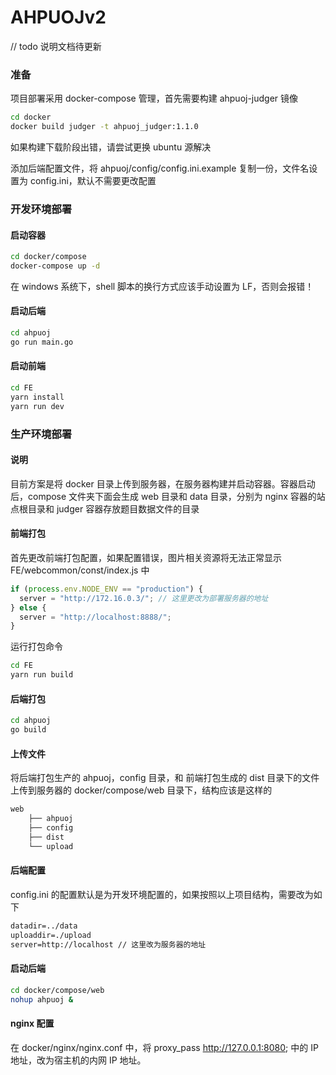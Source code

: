 # AHPUOJv2

// todo
说明文档待更新

### 准备

项目部署采用 docker-compose 管理，首先需要构建 ahpuoj-judger 镜像

```bash
cd docker
docker build judger -t ahpuoj_judger:1.1.0
```

如果构建下载阶段出错，请尝试更换 ubuntu 源解决

添加后端配置文件，将 ahpuoj/config/config.ini.example 复制一份，文件名设置为 config.ini，默认不需要更改配置

### 开发环境部署

#### 启动容器

```bash
cd docker/compose
docker-compose up -d
```

在 windows 系统下，shell 脚本的换行方式应该手动设置为 LF，否则会报错！

#### 启动后端

```bash
cd ahpuoj
go run main.go
```

#### 启动前端

```bash
cd FE
yarn install
yarn run dev
```

### 生产环境部署

#### 说明

目前方案是将 docker 目录上传到服务器，在服务器构建并启动容器。容器启动后，compose 文件夹下面会生成 web 目录和 data 目录，分别为 nginx 容器的站点根目录和 judger 容器存放题目数据文件的目录

#### 前端打包

首先更改前端打包配置，如果配置错误，图片相关资源将无法正常显示
FE/webcommon/const/index.js 中

```js
if (process.env.NODE_ENV == "production") {
  server = "http://172.16.0.3/"; // 这里更改为部署服务器的地址
} else {
  server = "http://localhost:8888/";
}
```

运行打包命令

```bash
cd FE
yarn run build
```

#### 后端打包

```bash
cd ahpuoj
go build
```

#### 上传文件

将后端打包生产的 ahpuoj，config 目录，和 前端打包生成的 dist 目录下的文件上传到服务器的 docker/compose/web 目录下，结构应该是这样的

```bash
web
    ├── ahpuoj
    ├── config
    ├── dist
    └── upload
```

#### 后端配置

config.ini 的配置默认是为开发环境配置的，如果按照以上项目结构，需要改为如下

```txt
datadir=../data
uploaddir=./upload
server=http://localhost // 这里改为服务器的地址
```

#### 启动后端

```bash
cd docker/compose/web
nohup ahpuoj &
```

#### nginx 配置

在 docker/nginx/nginx.conf 中，将 proxy_pass http://127.0.0.1:8080; 中的 IP 地址，改为宿主机的内网 IP 地址。
